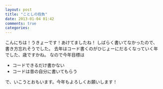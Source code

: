 ```yaml
---
layout: post
title: "ことしの抱負"
date: 2013-01-04 01:42
comments: true
categories: 
---
```


こんにちは！うきょーです！あけてましたね！
しばらく書いてなかったので、書き方忘れそうでした。
去年はコード書くのがひじょーにだるくなっていく年でした、歳ですかね。
なので今年目標は

* コードできるだけ書かない
* コードは昔の自分に書いてもらう

で、いこうとおもいます。今年もよろしくお願いします！

